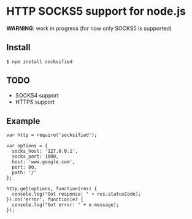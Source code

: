 # HTTP SOCKS5 support for node.js

  __WARNING__: work in progress (for now only SOCKS5 is supported)

## Install

    $ npm install socksified

## TODO

  - SOCKS4 support
  - HTTPS support

## Example

    var http = require('socksified');

    var options = {
      socks_host: '127.0.0.1',
      socks_port: 1080,
      host: 'www.google.com',
      port: 80,
      path: '/'
    };

    http.get(options, function(res) {
      console.log("Got response: " + res.statusCode);
    }).on('error', function(e) {
      console.log("Got error: " + e.message);
    });
